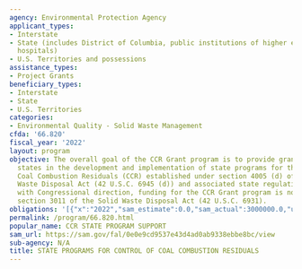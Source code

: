 ```yaml
---
agency: Environmental Protection Agency
applicant_types:
- Interstate
- State (includes District of Columbia, public institutions of higher education and
  hospitals)
- U.S. Territories and possessions
assistance_types:
- Project Grants
beneficiary_types:
- Interstate
- State
- U.S. Territories
categories:
- Environmental Quality - Solid Waste Management
cfda: '66.820'
fiscal_year: '2022'
layout: program
objective: The overall goal of the CCR Grant program is to provide grants to assist
  states in the development and implementation of state programs for the control of
  Coal Combustion Residuals (CCR) established under section 4005 (d) of the Solid
  Waste Disposal Act (42 U.S.C. 6945 (d)) and associated state regulations. Consistent
  with Congressional direction, funding for the CCR Grant program is not subject to
  section 3011 of the Solid Waste Disposal Act (42 U.S.C. 6931).
obligations: '[{"x":"2022","sam_estimate":0.0,"sam_actual":3000000.0,"usa_spending_actual":0.0},{"x":"2023","sam_estimate":4000000.0,"sam_actual":0.0,"usa_spending_actual":3294121.0},{"x":"2024","sam_estimate":4000000.0,"sam_actual":0.0,"usa_spending_actual":0.0}]'
permalink: /program/66.820.html
popular_name: CCR STATE PROGRAM SUPPORT
sam_url: https://sam.gov/fal/0e0e9cd9537e43d4ad0ab9338ebbe8bc/view
sub-agency: N/A
title: STATE PROGRAMS FOR CONTROL OF COAL COMBUSTION RESIDUALS
---
```

